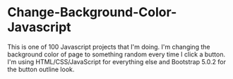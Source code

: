 # Change-Background-Color-Javascript
This is one of 100 Javascript projects that I'm doing. I'm changing the background color of page to something random every time I click a button. I'm using HTML/CSS/JavaScript for everything else and Bootstrap 5.0.2 for the button outline look.
